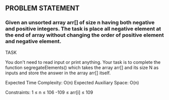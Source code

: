 ## PROBLEM STATEMENT
### Given an unsorted array arr[] of size n having both negative and positive integers. The task is place all negative element at the end of array without changing the order of positive element and negative element.

TASK

You don't need to read input or print anything. Your task is to complete the function segregateElements() which takes the array arr[] and its size N as inputs and store the answer in the array arr[] itself.

Expected Time Complexity: O(n)
Expected Auxiliary Space: O(n)
 
Constraints:
1 ≤ n ≤ 106
-109 ≤ arr[i] ≤ 109
